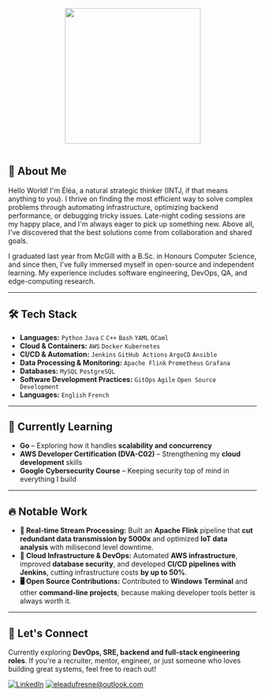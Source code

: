 <div id="header" align="center">
  <img src="https://media.giphy.com/media/v1.Y2lkPTc5MGI3NjExZWtmNzBoM3N3MzZ3YmJxYWlsOXkyaHdvdXNjZHdrZThjeDluYzZkciZlcD12MV9pbnRlcm5hbF9naWZfYnlfaWQmY3Q9cw/3kPDmoWdBpQPNhCnUG/giphy.gif" width="275"/>
</div>
<p align="center"><img src="https://komarev.com/ghpvc/?username=eleadufresne&style=flat-square&color=blue" alt=""></p>

## 👋 About Me  

Hello World! I'm Éléa, a natural strategic thinker (INTJ, if that means anything to you). I thrive on finding the most efficient way to solve complex problems through automating infrastructure, optimizing backend performance, or debugging tricky issues. Late-night coding sessions are my happy place, and I'm always eager to pick up something new. Above all, I've discovered that the best solutions come from collaboration and shared goals.

I graduated last year from McGill with a B.Sc. in Honours Computer Science, and since then, I've fully immersed myself in open-source and independent learning. My experience includes software engineering, DevOps, QA, and edge-computing research. 

---

## 🛠 Tech Stack

- **Languages:** `Python` `Java` `C` `C++` `Bash` `YAML` `OCaml`  
- **Cloud & Containers:** `AWS` `Docker` `Kubernetes`  
- **CI/CD & Automation:** `Jenkins` `GitHub Actions` `ArgoCD` `Ansible`  
- **Data Processing & Monitoring:** `Apache Flink` `Prometheus` `Grafana`  
- **Databases:** `MySQL` `PostgreSQL`  
- **Software Development Practices:** `GitOps` `Agile` `Open Source Development`  
- **Languages:** `English` `French`  

---

## 🌱 Currently Learning  

- **Go** – Exploring how it handles **scalability and concurrency**  
- **AWS Developer Certification (DVA-C02)** – Strengthening my **cloud development** skills  
- **Google Cybersecurity Course** – Keeping security top of mind in everything I build  

---

## 🔥 Notable Work  

- **📡 Real-time Stream Processing:** Built an **Apache Flink** pipeline that **cut redundant data transmission by 5000x** and optimized **IoT data analysis** with milisecond level downtime.   
- **💾 Cloud Infrastructure & DevOps:** Automated **AWS infrastructure**, improved **database security**, and developed **CI/CD pipelines with Jenkins**, cutting infrastructure costs **by up to 50%**.  
- **🖥️ Open Source Contributions:** Contributed to **Windows Terminal** and other **command-line projects**, because making developer tools better is always worth it.  

---

## 🤝 Let's Connect  

Currently exploring **DevOps, SRE, backend and full-stack engineering roles**. If you're a recruiter, mentor, engineer, or just someone who loves building great systems, feel free to reach out!


<a href="https://www.linkedin.com/in/eleadufresne/">![LinkedIn](https://img.shields.io/badge/LinkedIn-0077B5?style=for-the-badge&logo=linkedin&logoColor=white)</a>
<a href="mailto:eleadufresne@outlook.com">![eleadufresne@outlook.com](https://img.shields.io/badge/email-D14836?style=for-the-badge&logo=maildotru&logoColor=white)</a>  
